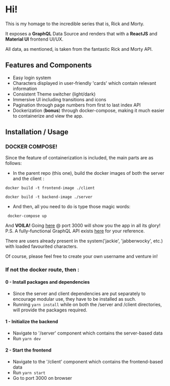 # Hi!
This is my homage to the incredible series that is, Rick and Morty. 

It exposes a **GraphQL** Data Source and renders that with a **ReactJS** and **Material UI** frontend UI/UX.

All data, as mentioned, is taken from the fantastic Rick and Morty API.

## Features and Components

- Easy login system
- Characters displayed in user-friendly 'cards' which contain relevant information
- Consistent Theme switcher (light/dark)
- Immersive UI including transitions and icons
- Pagination through page numbers from first to last index API
- Dockerization (**bonus**) through docker-compose, making it much easier to containerize and view the app.


## Installation / Usage

### DOCKER COMPOSE!

Since the feature of containerization is included, the main parts are as follows: 

- In the parent repo (this one), build the docker images of both the server and the client : 

`docker build -t frontend-image ./client`

`docker build -t backend-image ./server`

- And then, all you need to do is type those magic words:

` docker-compose up`

And **VOILA!** Going [here](http://localhost:3000/) @ port 3000 will show you the app in all its glory!
P.S. A fully-functional GraphQL API exists [here](http://localhost:4000) for your reference.

There are users already present in the system('jackie', 'jabberwocky', etc.) with loaded favourited characters.

Of course, please feel free to create your own username and venture in!



### If not the docker route, then : 



#### 0 - Install packages and dependencies

- Since the server and client dependencies are put separately to encourage modular use, they have to be installed as such.
- Running ` yarn install ` while on both the /server and /client directories, will provide the packages required.
#### 1 - Initialize the backend

- Navigate to '/server' component which contains the server-based data
- Run ` yarn dev `

#### 2 - Start the frontend

- Navigate to the '/client' component which contains the frontend-based data
- Run ` yarn start `
- Go to port 3000 on browser

